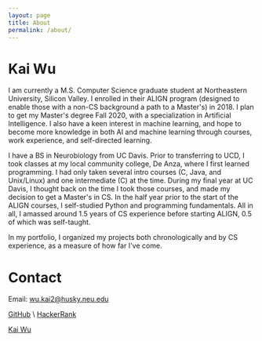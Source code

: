 ```yaml
---
layout: page
title: About
permalink: /about/
---
```

# Kai Wu
I am currently a M.S. Computer Science graduate student at Northeastern University, Silicon Valley. I enrolled in their ALIGN program (designed to enable those with a non-CS background a path to a Master's) in 2018. I plan to get my Master's degree Fall 2020, with a specialization in Artificial Intelligence. I also have a keen interest in machine learning, and hope to become more knowledge in both AI and machine learning through courses, work experience, and self-directed learning.

I have a BS in Neurobiology from UC Davis. Prior to transferring to UCD, I took classes at my local community college, De Anza, where I first learned programming. I had only taken several intro courses (C, Java, and Unix/Linux) and one intermediate (C) at the time. During my final year at UC Davis, I thought back on the time I took those courses, and made my decision to get a Master's in CS. In the half year prior to the start of the ALIGN courses, I self-studied Python and programming fundamentals. All in all, I amassed around 1.5 years of CS experience before starting ALIGN, 0.5 of which was self-taught.

In my portfolio, I organized my projects both chronologically and by CS experience, as a measure of how far I've come.

# Contact
Email: [wu.kai2@husky.neu.edu](wu.kai2@husky.neu.edu)

[GitHub](https://github.com/kaaii) \\
[HackerRank](https://www.hackerrank.com/something_kai)

<div class="LI-profile-badge"  data-version="v1" data-size="medium" data-locale="en_US" data-type="vertical" data-theme="light" data-vanity="kai-wu"><a class="LI-simple-link" href='https://www.linkedin.com/in/kai-wu?trk=profile-badge'>Kai Wu</a></div>
